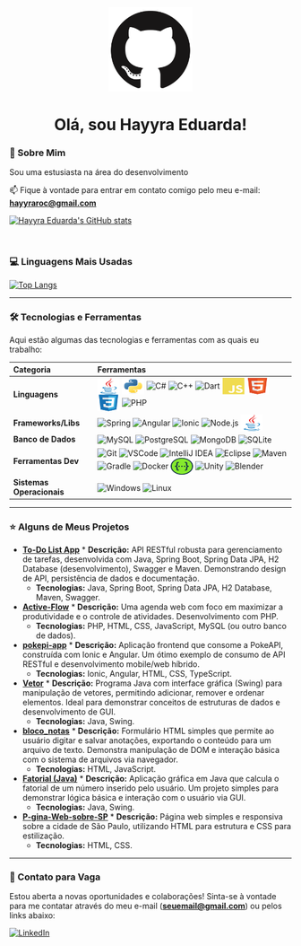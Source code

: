<div align="center">
  <img src="https://raw.githubusercontent.com/devicons/devicon/master/icons/github/github-original.svg" alt="GitHub Logo" width="150" height="150"/>
  <h1> Olá, sou Hayyra Eduarda!</h1>
</div>



### 🚀 Sobre Mim
Sou uma estusiasta na área do desenvolvimento 

📫 Fique à vontade para entrar em contato comigo pelo meu e-mail: **hayyraroc@gmail.com** 


[![Hayyra Eduarda's GitHub stats](https://github-readme-stats.vercel.app/api?username=Hrdudx&show_icons=true&theme=dark&include_all_commits=true&count_private=true)](https://github.com/Hrdudx)

<br>

### 💻 Linguagens Mais Usadas

[![Top Langs](https://github-readme-stats.vercel.app/api/top-langs/?username=Hrdudx&layout=compact&theme=dark)](https://github.com/Hrdudx)

---

### 🛠️ Tecnologias e Ferramentas

Aqui estão algumas das tecnologias e ferramentas com as quais eu trabalho:

| Categoria                | Ferramentas                                                                                                                                                                                                                                                                                                                                                                                                                                                                                                                                                                                                                                                                                                                                                                                                                                                                                                                                                                                                                                                                                                                                                                                                                                                                                                                                                                                                                                                                                                                                                                                                                                                                                                                                                                                                                                                                                                                                                                                                                                                                                                                                                                                                                                                                                                                                                                                                                                                                                                                                                                                                                                                                                                                                                                                                                                                                                                                                                                                                                                                                                                                                                                                                                                                                                                                                                                                                                                                                                                                                                                                                                                                                                                                                                                                                                                                                                                                                                                                                                                                                                                                                                                                                                                                                                                                                                                                                                                                                                                                                                                                                                                                                                                                                                                                                                                                                                                                                                                                                                                                                                                                                                                                                                                                                                                                                                                                                                                                                                                                                                                                                                                                                                                                                                                                                                                                                                                                                                                                                                                                                                                                                                                                                                                                                                                                                                                                                                                                                                                                                                                                                                                                                                                                                                                                                             |
| :---------------------- | :-------------------------------------------------------------------------------------------------------------------------------------------------------------------------------------------------------------------------------------------------------------------------------------------------------------------------------------------------------------------------------------------------------- |
| **Linguagens** | <img align="center" alt="Java" height="30" width="40" src="https://raw.githubusercontent.com/devicons/devicon/master/icons/java/java-original.svg"> <img align="center" alt="Python" height="30" width="40" src="https://raw.githubusercontent.com/devicons/devicon/master/icons/python/python-original.svg"> <img align="center" alt="C#" height="30" width="40" src="https://cdn.jsdelivr.net/gh/devicons/devicon/icons/csharp/csharp-original.svg"> <img align="center" alt="C++" height="30" width="40" src="https://cdn.jsdelivr.net/gh/devicons/devicon/icons/cplusplus/cplusplus-original.svg"> <img align="center" alt="Dart" height="30" width="40" src="https://cdn.jsdelivr.net/gh/devicons/devicon/icons/dart/dart-original.svg"> <img align="center" alt="JavaScript" height="30" width="40" src="https://raw.githubusercontent.com/devicons/devicon/master/icons/javascript/javascript-plain.svg"> <img align="center" alt="HTML5" height="30" width="40" src="https://raw.githubusercontent.com/devicons/devicon/master/icons/html5/html5-original.svg"> <img align="center" alt="CSS3" height="30" width="40" src="https://raw.githubusercontent.com/devicons/devicon/master/icons/css3/css3-original.svg"> <img align="center" alt="PHP" height="30" width="40" src="https://cdn.jsdelivr.net/gh/devicons/devicon/icons/php/php-original.svg"> |
| **Frameworks/Libs** | <img align="center" alt="Spring" height="30" width="40" src="https://cdn.jsdelivr.net/gh/devicons/devicon/icons/spring/spring-original.svg"> <img align="center" alt="Angular" height="30" width="40" src="https://cdn.jsdelivr.net/gh/devicons/devicon/icons/angularjs/angularjs-original.svg"> <img align="center" alt="Ionic" height="30" width="40" src="https://cdn.jsdelivr.net/gh/devicons/devicon/icons/ionic/ionic-original.svg"> <img align="center" alt="Node.js" height="30" width="40" src="https://cdn.jsdelivr.net/gh/devicons/devicon/icons/nodejs/nodejs-original.svg"> <img align="center" alt="Swing" height="30" width="40" src="https://raw.githubusercontent.com/devicons/devicon/master/icons/java/java-original.svg"> |
| **Banco de Dados** | <img align="center" alt="MySQL" height="30" width="40" src="https://cdn.jsdelivr.net/gh/devicons/devicon/icons/mysql/mysql-original.svg"> <img align="center" alt="PostgreSQL" height="30" width="40" src="https://cdn.jsdelivr.net/gh/devicons/devicon/icons/postgresql/postgresql-original.svg"> <img align="center" alt="MongoDB" height="30" width="40" src="https://cdn.jsdelivr.net/gh/devicons/devicon/icons/mongodb/mongodb-original.svg"> <img align="center" alt="SQLite" height="30" width="40" src="https://cdn.jsdelivr.net/gh/devicons/devicon/icons/sqlite/sqlite-original.svg"> |
| **Ferramentas Dev** | <img align="center" alt="Git" height="30" width="40" src="https://cdn.jsdelivr.net/gh/devicons/devicon/icons/git/git-original.svg"> <img align="center" alt="VSCode" height="30" width="40" src="https://cdn.jsdelivr.net/gh/devicons/devicon/icons/vscode/vscode-original.svg"> <img align="center" alt="IntelliJ IDEA" height="30" width="40" src="https://cdn.jsdelivr.net/gh/devicons/devicon/icons/intellij/intellij-original.svg"> <img align="center" alt="Eclipse" height="30" width="40" src="https://cdn.jsdelivr.net/gh/devicons/devicon/icons/eclipse/eclipse-original.svg"> <img align="center" alt="Maven" height="30" width="40" src="https://cdn.jsdelivr.net/gh/devicons/devicon/icons/maven/maven-original.svg"> <img align="center" alt="Gradle" height="30" width="40" src="https://cdn.jsdelivr.net/gh/devicons/devicon/icons/gradle/gradle-original.svg"> <img align="center" alt="Docker" height="30" width="40" src="https://cdn.jsdelivr.net/gh/devicons/devicon/icons/docker/docker-original.svg"> <img align="center" alt="Swagger" height="30" width="40" src="https://raw.githubusercontent.com/devicons/devicon/master/icons/swagger/swagger-original.svg"> <img align="center" alt="Unity" height="30" width="40" src="https://cdn.jsdelivr.net/gh/devicons/devicon/icons/unity/unity-original.svg"> <img align="center" alt="Blender" height="30" width="40" src="https://cdn.jsdelivr.net/gh/devicons/devicon/icons/blender/blender-original.svg"> |
| **Sistemas Operacionais** | <img align="center" alt="Windows" height="30" width="40" src="https://cdn.jsdelivr.net/gh/devicons/devicon/icons/windows8/windows8-original.svg"> <img align="center" alt="Linux" height="30" width="40" src="https://cdn.jsdelivr.net/gh/devicons/devicon/icons/linux/linux-original.svg"> |

---

### ⭐ Alguns de Meus Projetos

* **[To-Do List App](https://github.com/Hrdudx/todo-list-api-java)** * **Descrição:** API RESTful robusta para gerenciamento de tarefas, desenvolvida com Java, Spring Boot, Spring Data JPA, H2 Database (desenvolvimento), Swagger e Maven. Demonstrando design de API, persistência de dados e documentação.
    * **Tecnologias:** Java, Spring Boot, Spring Data JPA, H2 Database, Maven, Swagger.
* **[Active-Flow](https://github.com/Hrdudx/active-flow-web)** * **Descrição:** Uma agenda web com foco em maximizar a produtividade e o controle de atividades. Desenvolvimento com PHP.
    * **Tecnologias:** PHP, HTML, CSS, JavaScript, MySQL (ou outro banco de dados).
* **[pokepi-app](https://github.com/Hrdudx/pokepi-app)** * **Descrição:** Aplicação frontend que consome a PokeAPI, construída com Ionic e Angular. Um ótimo exemplo de consumo de API RESTful e desenvolvimento mobile/web híbrido.
    * **Tecnologias:** Ionic, Angular, HTML, CSS, TypeScript.
* **[Vetor](https://github.com/Hrdudx/manipulacao-vetores-java)** * **Descrição:** Programa Java com interface gráfica (Swing) para manipulação de vetores, permitindo adicionar, remover e ordenar elementos. Ideal para demonstrar conceitos de estruturas de dados e desenvolvimento de GUI.
    * **Tecnologias:** Java, Swing.
* **[bloco_notas](https://github.com/Hrdudx/bloco_notas_html_js)** * **Descrição:** Formulário HTML simples que permite ao usuário digitar e salvar anotações, exportando o conteúdo para um arquivo de texto. Demonstra manipulação de DOM e interação básica com o sistema de arquivos via navegador.
    * **Tecnologias:** HTML, JavaScript.
* **[Fatorial (Java)](https://github.com/Hrdudx/calculadora-fatorial-java)** * **Descrição:** Aplicação gráfica em Java que calcula o fatorial de um número inserido pelo usuário. Um projeto simples para demonstrar lógica básica e interação com o usuário via GUI.
    * **Tecnologias:** Java, Swing.
* **[P-gina-Web-sobre-SP](https://github.com/Hrdudx/pagina-web-sobre-sp)** * **Descrição:** Página web simples e responsiva sobre a cidade de São Paulo, utilizando HTML para estrutura e CSS para estilização.
    * **Tecnologias:** HTML, CSS.

---

### 💼 Contato para Vaga

Estou aberta a novas oportunidades e colaborações! Sinta-se à vontade para me contatar através do meu e-mail (**seuemail@gmail.com**) ou pelos links abaixo:

[![LinkedIn](https://img.shields.io/badge/LinkedIn-0077B5?style=for-the-badge&logo=linkedin&logoColor=white)](https://www.linkedin.com/in/hayyra-eduarda-7b8978255/) 


